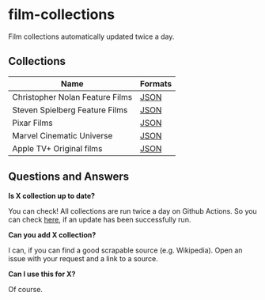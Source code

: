# film-collections
Film collections automatically updated twice a day.

## Collections
| Name | Formats |
|---|---|
| Christopher Nolan Feature Films | [JSON](https://film-collections.simse.io/christopher-nolan-feature-films.json) |
| Steven Spielberg Feature Films | [JSON](https://film-collections.simse.io/steven-spielberg-feature-films.json) |
| Pixar Films | [JSON](https://film-collections.simse.io/pixar-films.json) |
| Marvel Cinematic Universe | [JSON](https://film-collections.simse.io/marvel-cinematic-universe.json) |
| Apple TV+ Original films | [JSON](https://film-collections.simse.io/apple-tv-original-films.json) |

## Questions and Answers
**Is X collection up to date?**

You can check! All collections are run twice a day on Github Actions. So you can check [here](https://github.com/simse/film-collections/actions/workflows/run-everything.yaml), if an update has been successfully run.

**Can you add X collection?**

I can, if you can find a good scrapable source (e.g. Wikipedia). Open an issue with your request and a link to a source.

**Can I use this for X?**

Of course.